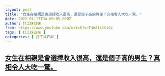 ```yaml
---
layout: post
title: "女生在相親是會選擇收入很高，還是個子高的男生？真相令人大吃一驚。"
date: 2022-01-17T04:00:05.000Z
author: 打工妹四妹
from: https://www.youtube.com/watch?v=T4e8lctCsGc
tags: [ 打工妹四妹 ]
categories: [ 打工妹四妹 ]
---
```

<!--1642392005000-->
[女生在相親是會選擇收入很高，還是個子高的男生？真相令人大吃一驚。](https://www.youtube.com/watch?v=T4e8lctCsGc)
------

<div>

</div>
